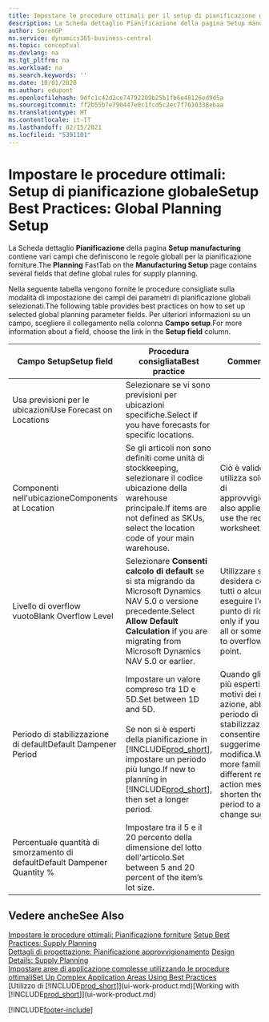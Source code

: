 ```yaml
---
title: Impostare le procedure ottimali per il setup di pianificazione globale | Microsoft Docs
description: La Scheda dettaglio Pianificazione della pagina Setup manufacturing contiene vari campi che definiscono le regole globali per la pianificazione forniture.
author: SorenGP
ms.service: dynamics365-business-central
ms.topic: conceptual
ms.devlang: na
ms.tgt_pltfrm: na
ms.workload: na
ms.search.keywords: ''
ms.date: 10/01/2020
ms.author: edupont
ms.openlocfilehash: 9dfc1c42d2ce74792209b25b1fb6e48126ed9d5a
ms.sourcegitcommit: ff2b55b7e790447e0c1fcd5c2ec7f7610338ebaa
ms.translationtype: HT
ms.contentlocale: it-IT
ms.lasthandoff: 02/15/2021
ms.locfileid: "5391101"
---
```

# <a name="setup-best-practices-global-planning-setup"></a><span data-ttu-id="fc920-103">Impostare le procedure ottimali: Setup di pianificazione globale</span><span class="sxs-lookup"><span data-stu-id="fc920-103">Setup Best Practices: Global Planning Setup</span></span>
<span data-ttu-id="fc920-104">La Scheda dettaglio **Pianificazione** della pagina **Setup manufacturing** contiene vari campi che definiscono le regole globali per la pianificazione forniture.</span><span class="sxs-lookup"><span data-stu-id="fc920-104">The **Planning** FastTab on the **Manufacturing Setup** page contains several fields that define global rules for supply planning.</span></span>  

 <span data-ttu-id="fc920-105">Nella seguente tabella vengono fornite le procedure consigliate sulla modalità di impostazione dei campi dei parametri di pianificazione globali selezionati.</span><span class="sxs-lookup"><span data-stu-id="fc920-105">The following table provides best practices on how to set up selected global planning parameter fields.</span></span> <span data-ttu-id="fc920-106">Per ulteriori informazioni su un campo, scegliere il collegamento nella colonna **Campo setup**.</span><span class="sxs-lookup"><span data-stu-id="fc920-106">For more information about a field, choose the link in the **Setup field** column.</span></span>  

|<span data-ttu-id="fc920-107">Campo Setup</span><span class="sxs-lookup"><span data-stu-id="fc920-107">Setup field</span></span>|<span data-ttu-id="fc920-108">Procedura consigliata</span><span class="sxs-lookup"><span data-stu-id="fc920-108">Best practice</span></span>|<span data-ttu-id="fc920-109">Commento</span><span class="sxs-lookup"><span data-stu-id="fc920-109">Comment</span></span>|  
|-----------------|-------------------|-------------|  
|<span data-ttu-id="fc920-110">Usa previsioni per le ubicazioni</span><span class="sxs-lookup"><span data-stu-id="fc920-110">Use Forecast on Locations</span></span>|<span data-ttu-id="fc920-111">Selezionare se vi sono previsioni per ubicazioni specifiche.</span><span class="sxs-lookup"><span data-stu-id="fc920-111">Select if you have forecasts for specific locations.</span></span>||  
|<span data-ttu-id="fc920-112">Componenti nell'ubicazione</span><span class="sxs-lookup"><span data-stu-id="fc920-112">Components at Location</span></span>|<span data-ttu-id="fc920-113">Se gli articoli non sono definiti come unità di stockkeeping, selezionare il codice ubicazione della warehouse principale.</span><span class="sxs-lookup"><span data-stu-id="fc920-113">If items are not defined as SKUs, select the location code of your main warehouse.</span></span>|<span data-ttu-id="fc920-114">Ciò è valido anche se si utilizza solo la richiesta di approvvigionamento.</span><span class="sxs-lookup"><span data-stu-id="fc920-114">This also applies if you only use the requisition worksheet.</span></span>|  
|<span data-ttu-id="fc920-115">Livello di overflow vuoto</span><span class="sxs-lookup"><span data-stu-id="fc920-115">Blank Overflow Level</span></span>|<span data-ttu-id="fc920-116">Selezionare **Consenti calcolo di default** se si sta migrando da Microsoft Dynamics NAV 5.0 o versione precedente.</span><span class="sxs-lookup"><span data-stu-id="fc920-116">Select **Allow Default Calculation** if you are migrating from Microsoft Dynamics NAV 5.0 or earlier.</span></span>|<span data-ttu-id="fc920-117">Utilizzare solo se si desidera consentire a tutti o alcuni articoli di eseguire l'overflow del punto di riordino.</span><span class="sxs-lookup"><span data-stu-id="fc920-117">Use only if you want to allow all or some of your items to overflow the reorder point.</span></span>|  
|<span data-ttu-id="fc920-118">Periodo di stabilizzazione di default</span><span class="sxs-lookup"><span data-stu-id="fc920-118">Default Dampener Period</span></span>|<span data-ttu-id="fc920-119">Impostare un valore compreso tra 1D e 5D.</span><span class="sxs-lookup"><span data-stu-id="fc920-119">Set between 1D and 5D.</span></span><br /><br /> <span data-ttu-id="fc920-120">Se non si è esperti della pianificazione in [!INCLUDE[prod_short](includes/prod_short.md)], impostare un periodo più lungo.</span><span class="sxs-lookup"><span data-stu-id="fc920-120">If new to planning in [!INCLUDE[prod_short](includes/prod_short.md)], then set a longer period.</span></span>|<span data-ttu-id="fc920-121">Quando gli utenti sono più esperti sui diversi motivi dei messaggi di azione, abbreviare il periodo di stabilizzazione per consentire più suggerimenti di modifica.</span><span class="sxs-lookup"><span data-stu-id="fc920-121">When users are more familiar with the different reasons for action messages, then shorten the dampener period to allow more change suggestions.</span></span>|  
|<span data-ttu-id="fc920-122">Percentuale quantità di smorzamento di default</span><span class="sxs-lookup"><span data-stu-id="fc920-122">Default Dampener Quantity %</span></span>|<span data-ttu-id="fc920-123">Impostare tra il 5 e il 20 percento della dimensione del lotto dell'articolo.</span><span class="sxs-lookup"><span data-stu-id="fc920-123">Set between 5 and 20 percent of the item’s lot size.</span></span>||  

## <a name="see-also"></a><span data-ttu-id="fc920-124">Vedere anche</span><span class="sxs-lookup"><span data-stu-id="fc920-124">See Also</span></span>  
 <span data-ttu-id="fc920-125">[Impostare le procedure ottimali: Pianificazione forniture](setup-best-practices-supply-planning.md) </span><span class="sxs-lookup"><span data-stu-id="fc920-125">[Setup Best Practices: Supply Planning](setup-best-practices-supply-planning.md) </span></span>  
 <span data-ttu-id="fc920-126">[Dettagli di progettazione: Pianificazione approvvigionamento](design-details-supply-planning.md) </span><span class="sxs-lookup"><span data-stu-id="fc920-126">[Design Details: Supply Planning](design-details-supply-planning.md) </span></span>  
 [<span data-ttu-id="fc920-127">Impostare aree di applicazione complesse utilizzando le procedure ottimali</span><span class="sxs-lookup"><span data-stu-id="fc920-127">Set Up Complex Application Areas Using Best Practices</span></span>](set-up-complex-application-areas-using-best-practices.md)  
 <span data-ttu-id="fc920-128">[Utilizzo di [!INCLUDE[prod_short](includes/prod_short.md)]](ui-work-product.md)</span><span class="sxs-lookup"><span data-stu-id="fc920-128">[Working with [!INCLUDE[prod_short](includes/prod_short.md)]](ui-work-product.md)</span></span>


[!INCLUDE[footer-include](includes/footer-banner.md)]